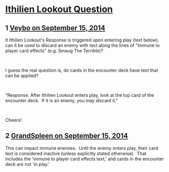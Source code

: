# [Ithilien Lookout Question](https://community.fantasyflightgames.com/topic/122059-ithilien-lookout-question/)

## 1 [Veybo on September 15, 2014](https://community.fantasyflightgames.com/topic/122059-ithilien-lookout-question/?do=findComment&comment=1262764)

It Ithilien Lookout's Response is triggered upon entering play (text below), can it be used to discard an enemy with text along the lines of "Immune to player card effects" (e.g. Smaug The Terrible)?

 

I guess the real question is, do cards in the encounter deck have text that can be applied?

 

"Response: After Ithilien Lookout enters play, look at the top card of the encounter deck.  If it is an enemy, you may discard it."

 

Cheers!

## 2 [GrandSpleen on September 15, 2014](https://community.fantasyflightgames.com/topic/122059-ithilien-lookout-question/?do=findComment&comment=1262779)

This can impact immune enemies.  Until the enemy enters play, their card text is considered inactive (unless explicitly stated otherwise).  That includes the 'immune to player card effects text,' and cards in the encounter deck are not 'in play.'

